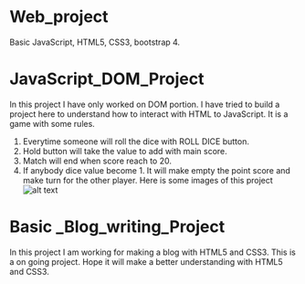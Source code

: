 # Web_project
Basic JavaScript, HTML5, CSS3, bootstrap 4.

# JavaScript_DOM_Project
In this project I have only worked on DOM portion. I have tried to build a project here to understand how to interact with HTML to JavaScript.
It is a game with some rules.
1. Everytime someone will roll the dice with ROLL DICE button.
2. Hold button will take the value to add with main score.
3. Match will end when score reach to 20.
4. If anybody dice value become 1. It will make empty the point score and make turn for the other player.
	Here is some images of this project
	![alt text](http://photo/to/Capture1.JPG)

# Basic _Blog_writing_Project
In this project I am working for making a blog with HTML5 and CSS3. This is a on going project. 
Hope it will make a better understanding with HTML5 and CSS3. 
